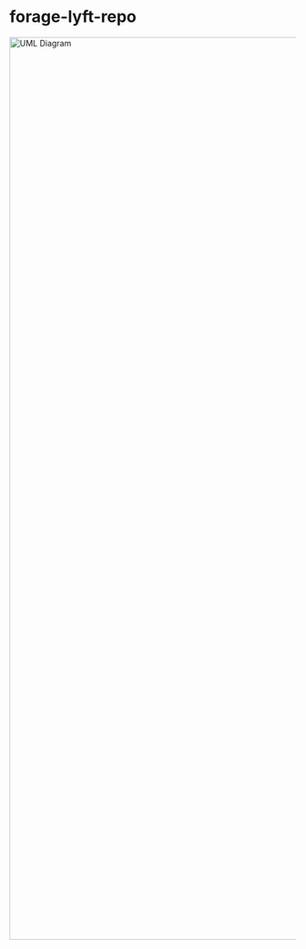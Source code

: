 # forage-lyft-repo

<img width="1584" alt="UML Diagram" src="https://github.com/EvaLin2951/forage-lyft-repo/assets/132865370/7ebb2127-ace6-41c1-afeb-60fbedcb3d0d">
